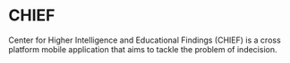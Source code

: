 # CHIEF
Center for Higher Intelligence and Educational Findings (CHIEF) is a cross platform mobile application that aims to tackle the problem of indecision.
